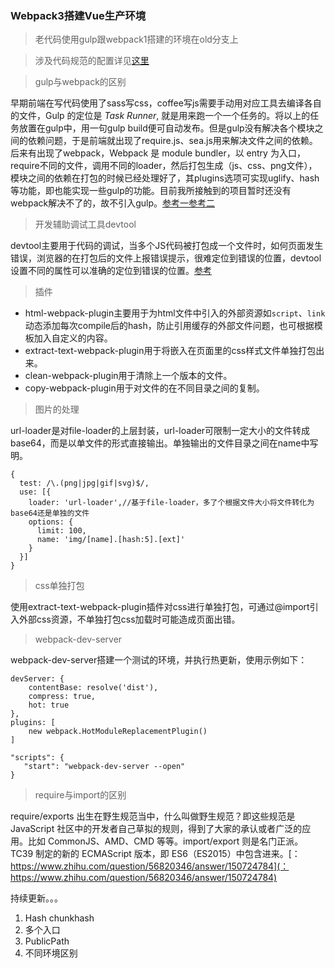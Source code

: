 ### Webpack3搭建Vue生产环境

> 老代码使用gulp跟webpack1搭建的环境在old分支上

> 涉及代码规范的配置详见[这里](https://github.com/PLDaily/ESLint-webapck)

> gulp与webpack的区别

早期前端在写代码使用了sass写css，coffee写js需要手动用对应工具去编译各自的文件，Gulp 的定位是 *Task Runner*, 就是用来跑一个一个任务的。将以上的任务放置在gulp中，用一句gulp build便可自动发布。但是gulp没有解决各个模块之间的依赖问题，于是前端就出现了require.js、sea.js用来解决文件之间的依赖。后来有出现了webpack，Webpack 是 module bundler，以 entry 为入口，require不同的文件，调用不同的loader，然后打包生成（js、css、png文件），模块之间的依赖在打包的时候已经处理好了，其plugins选项可实现uglify、hash等功能，即也能实现一些gulp的功能。目前我所接触到的项目暂时还没有webpack解决不了的，故不引入gulp。[参考一](https://segmentfault.com/q/1010000008058766)[参考二](https://www.zhihu.com/question/45536395)

> 开发辅助调试工具devtool

devtool主要用于代码的调试，当多个JS代码被打包成一个文件时，如何页面发生错误，浏览器的在打包后的文件上报错误提示，很难定位到错误的位置，devtool设置不同的属性可以准确的定位到错误的位置。[参考](https://doc.webpack-china.org/configuration/devtool/#devtool)

> 插件

- html-webpack-plugin主要用于为html文件中引入的外部资源如`script`、`link`动态添加每次compile后的hash，防止引用缓存的外部文件问题，也可根据模板加入自定义的内容。
- extract-text-webpack-plugin用于将嵌入在页面里的css样式文件单独打包出来。
- clean-webpack-plugin用于清除上一个版本的文件。
- copy-webpack-plugin用于对文件的在不同目录之间的复制。

> 图片的处理

url-loader是对file-loader的上层封装，url-loader可限制一定大小的文件转成base64，而是以单文件的形式直接输出。单独输出的文件目录之间在name中写明。

```
{
  test: /\.(png|jpg|gif|svg)$/,
  use: [{
    loader: 'url-loader',//基于file-loader，多了个根据文件大小将文件转化为base64还是单独的文件
    options: {
      limit: 100,
      name: 'img/[name].[hash:5].[ext]'
    }
  }]
}
```

> css单独打包

使用extract-text-webpack-plugin插件对css进行单独打包，可通过@import引入外部css资源，不单独打包css加载时可能造成页面出错。

> webpack-dev-server

webpack-dev-server搭建一个测试的环境，并执行热更新，使用示例如下：



```
devServer: {
	contentBase: resolve('dist'),
	compress: true,
	hot: true
},
plugins: [
    new webpack.HotModuleReplacementPlugin()
]
```

```
"scripts": {
   "start": "webpack-dev-server --open"
}
```

> require与import的区别

require/exports 出生在野生规范当中，什么叫做野生规范？即这些规范是 JavaScript 社区中的开发者自己草拟的规则，得到了大家的承认或者广泛的应用。比如 CommonJS、AMD、CMD 等等。import/export 则是名门正派。TC39 制定的新的 ECMAScript 版本，即 ES6（ES2015）中包含进来。[：https://www.zhihu.com/question/56820346/answer/150724784](：https://www.zhihu.com/question/56820346/answer/150724784)

持续更新。。。

1. Hash chunkhash
2. 多个入口
3. PublicPath
4. 不同环境区别